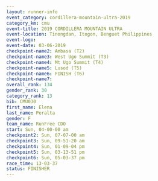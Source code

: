 ```yaml
---
layout: runner-info 
event_category: cordillera-mountain-ultra-2019 
category_km: cmu 
event-title: 2019 CORDILLERA MOUNTAIN ULTRA 
event-location: Tinongdan, Itogon, Benguet Philippines 
event-logo: 
event-date: 03-06-2019 
checkpoint-name2: Ambasa (T2) 
checkpoint-name3: West Ugo Summit (T3) 
checkpoint-name4: Mt Ugo Summit (T4) 
checkpoint-name5: Lusod (T5) 
checkpoint-name6: FINISH (T6) 
checkpoint-name7: 
overall_rank: 134
gender_rank: 30
category_rank: 13
bib: CMU030
first_name: Elena
last_name: Peralta
gender: F
team_name: RunFree CDO
start: Sun, 04-00-00 am
checkpoint2: Sun, 07-07-00 am
checkpoint3: Sun, 09-51-20 am
checkpoint4: Sun, 01-09-04 pm
checkpoint5: Sun, 03-13-51 pm
checkpoint6: Sun, 05-03-37 pm
race_time: 13-03-37
status: FINISHER
---
```

